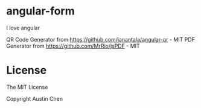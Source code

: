 # angular-form

I love angular

QR Code Generator from https://github.com/janantala/angular-qr - MIT
PDF Generator from https://github.com/MrRio/jsPDF - MIT

# License

The MIT License

Copyright Austin Chen
